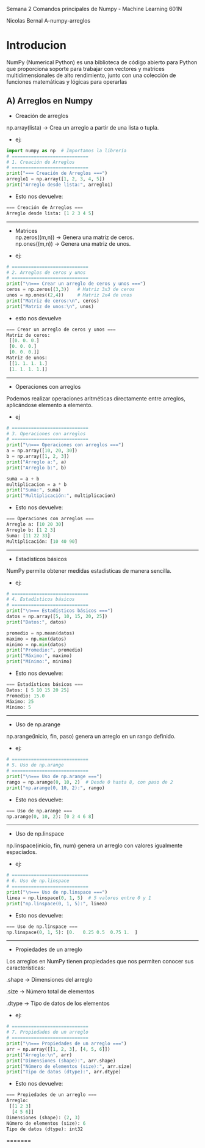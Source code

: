 Semana 2 Comandos principales de Numpy - Machine Learning 601N

Nicolas Bernal A-numpy-arreglos
# Introducion
NumPy (Numerical Python) es una biblioteca de código abierto para Python que proporciona soporte para trabajar con vectores y matrices multidimensionales de alto rendimiento, junto con una colección de funciones matemáticas y lógicas para operarlas
## A) Arreglos en Numpy

- Creación de arreglos

np.array(lista) → Crea un arreglo a partir de una lista o tupla.

- ej:

```python
import numpy as np  # Importamos la librería
# ============================
# 1. Creación de Arreglos
# ============================
print("=== Creación de Arreglos ===")
arreglo1 = np.array([1, 2, 3, 4, 5])
print("Arreglo desde lista:", arreglo1)
```
- Esto nos devuelve:
```python
=== Creación de Arreglos ===
Arreglo desde lista: [1 2 3 4 5]
```
---

- Matrices  
np.zeros((m,n)) → Genera una matriz de ceros.  
np.ones((m,n)) → Genera una matriz de unos.  

- ej:
```python
# ============================
# 2. Arreglos de ceros y unos
# ============================
print("\n=== Crear un arreglo de ceros y unos ===")
ceros = np.zeros((3,3))   # Matriz 3x3 de ceros
unos = np.ones((2,4))     # Matriz 2x4 de unos
print("Matriz de ceros:\n", ceros)
print("Matriz de unos:\n", unos)
``` 
- esto nos devuelve
```python
=== Crear un arreglo de ceros y unos ===
Matriz de ceros:
 [[0. 0. 0.]
 [0. 0. 0.]
 [0. 0. 0.]]
Matriz de unos:
 [[1. 1. 1. 1.]
 [1. 1. 1. 1.]]
```
 ---

- Operaciones con arreglos  

Podemos realizar operaciones aritméticas directamente entre arreglos, aplicándose elemento a elemento.

- ej
```python
# ============================
# 3. Operaciones con arreglos
# ============================
print("\n=== Operaciones con arreglos ===")
a = np.array([10, 20, 30])
b = np.array([1, 2, 3])
print("Arreglo a:", a)
print("Arreglo b:", b)

suma = a + b
multiplicacion = a * b
print("Suma:", suma)
print("Multiplicación:", multiplicacion)
```

- Esto nos devuelve:
```python
=== Operaciones con arreglos ===
Arreglo a: [10 20 30]
Arreglo b: [1 2 3]
Suma: [11 22 33]
Multiplicación: [10 40 90]
```
---

- Estadísticos básicos  

NumPy permite obtener medidas estadísticas de manera sencilla.

- ej:
```python
# ============================
# 4. Estadísticos básicos
# ============================
print("\n=== Estadísticos básicos ===")
datos = np.array([5, 10, 15, 20, 25])
print("Datos:", datos)

promedio = np.mean(datos)
maximo = np.max(datos)
minimo = np.min(datos)
print("Promedio:", promedio)
print("Máximo:", maximo)
print("Mínimo:", minimo)
```

- Esto nos devuelve:
```python
=== Estadísticos básicos ===
Datos: [ 5 10 15 20 25]
Promedio: 15.0
Máximo: 25
Mínimo: 5
```

---

- Uso de np.arange  

np.arange(inicio, fin, paso) genera un arreglo en un rango definido.

- ej:
```python
# ============================
# 5. Uso de np.arange
# ============================
print("\n=== Uso de np.arange ===")
rango = np.arange(0, 10, 2)  # Desde 0 hasta 8, con paso de 2
print("np.arange(0, 10, 2):", rango)
```

- Esto nos devuelve:
```python
=== Uso de np.arange ===
np.arange(0, 10, 2): [0 2 4 6 8]
```
---

- Uso de np.linspace  

np.linspace(inicio, fin, num) genera un arreglo con valores igualmente espaciados.

- ej:
```python
# ============================
# 6. Uso de np.linspace
# ============================
print("\n=== Uso de np.linspace ===")
linea = np.linspace(0, 1, 5)  # 5 valores entre 0 y 1
print("np.linspace(0, 1, 5):", linea)
```

- Esto nos devuelve:
```python
=== Uso de np.linspace ===
np.linspace(0, 1, 5): [0.   0.25 0.5  0.75 1.  ]

```
---

- Propiedades de un arreglo  

Los arreglos en NumPy tienen propiedades que nos permiten conocer sus características:  

.shape → Dimensiones del arreglo  

.size → Número total de elementos  

.dtype → Tipo de datos de los elementos  

- ej:
```python
# ============================
# 7. Propiedades de un arreglo
# ============================
print("\n=== Propiedades de un arreglo ===")
arr = np.array([[1, 2, 3], [4, 5, 6]])
print("Arreglo:\n", arr)
print("Dimensiones (shape):", arr.shape)
print("Número de elementos (size):", arr.size)
print("Tipo de datos (dtype):", arr.dtype)

```
- Esto nos devuelve:
```python
=== Propiedades de un arreglo ===
Arreglo:
 [[1 2 3]
  [4 5 6]]
Dimensiones (shape): (2, 3)
Número de elementos (size): 6
Tipo de datos (dtype): int32
```
=======

